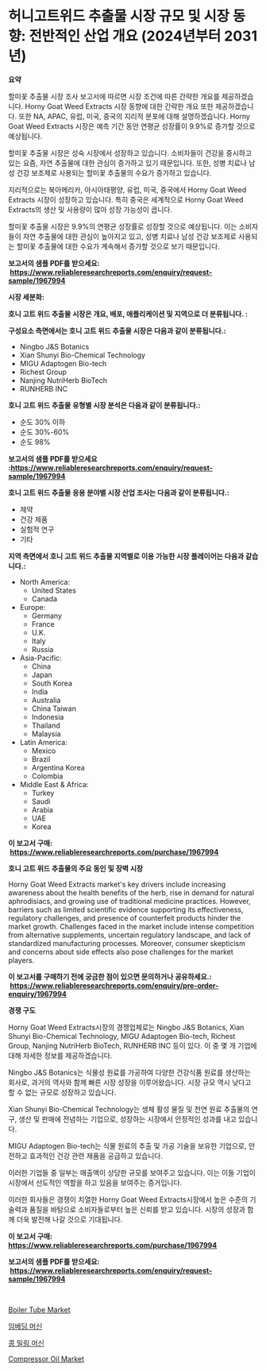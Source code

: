 <p><h1>허니고트위드 추출물 시장 규모 및 시장 동향: 전반적인 산업 개요 (2024년부터 2031년)</h1></p><p><strong>요약</strong></p>
<p><p>할미꽃 추출물 시장 조사 보고서에 따르면 시장 조건에 따른 간략한 개요를 제공하겠습니다. Horny Goat Weed Extracts 시장 동향에 대한 간략한 개요 또한 제공하겠습니다. 또한 NA, APAC, 유럽, 미국, 중국의 지리적 분포에 대해 설명하겠습니다. Horny Goat Weed Extracts 시장은 예측 기간 동안 연평균 성장률이 9.9%로 증가할 것으로 예상됩니다.</p><p>할미꽃 추출물 시장은 성숙 시장에서 성장하고 있습니다. 소비자들이 건강을 중시하고 있는 요즘, 자연 추출물에 대한 관심이 증가하고 있기 때문입니다. 또한, 성병 치료나 남성 건강 보조제로 사용되는 할미꽃 추출물의 수요가 증가하고 있습니다.</p><p>지리적으로는 북아메리카, 아시아태평양, 유럽, 미국, 중국에서 Horny Goat Weed Extracts 시장이 성장하고 있습니다. 특히 중국은 세계적으로 Horny Goat Weed Extracts의 생산 및 사용량이 많아 성장 가능성이 큽니다.</p><p>할미꽃 추출물 시장은 9.9%의 연평균 성장률로 성장할 것으로 예상됩니다. 이는 소비자들이 자연 추출물에 대한 관심이 높아지고 있고, 성병 치료나 남성 건강 보조제로 사용되는 할미꽃 추출물에 대한 수요가 계속해서 증가할 것으로 보기 때문입니다.</p></p>
<p><strong>보고서의 샘플 PDF를 받으세요: &nbsp;<a href="https://www.reliableresearchreports.com/enquiry/request-sample/1967994">https://www.reliableresearchreports.com/enquiry/request-sample/1967994</a></strong></p>
<p><strong>시장 세분화:</strong></p>
<p><strong> 호니 고트 위드 추출물 시장은 개요, 배포, 애플리케이션 및 지역으로 더 분류됩니다. :</strong></p>
<p><strong>구성요소 측면에서는 호니 고트 위드 추출물 시장은 다음과 같이 분류됩니다.:</strong></p>
<p><ul><li>Ningbo J&S Botanics</li><li>Xian Shunyi Bio-Chemical Technology</li><li>MIGU Adaptogen Bio-tech</li><li>Richest Group</li><li>Nanjing NutriHerb BioTech</li><li>RUNHERB INC</li></ul></p>
<p><strong> 호니 고트 위드 추출물 유형별 시장 분석은 다음과 같이 분류됩니다.:</strong></p>
<p><ul><li>순도 30% 이하</li><li>순도 30%-60%</li><li>순도 98%</li></ul></p>
<p><strong>보고서의 샘플 PDF를 받으세요 :<a href="https://www.reliableresearchreports.com/enquiry/request-sample/1967994">https://www.reliableresearchreports.com/enquiry/request-sample/1967994</a></strong></p>
<p><strong> 호니 고트 위드 추출물 응용 분야별 시장 산업 조사는 다음과 같이 분류됩니다.:</strong></p>
<p><ul><li>제약</li><li>건강 제품</li><li>실험적 연구</li><li>기타</li></ul></p>
<p><strong>지역 측면에서 호니 고트 위드 추출물 지역별로 이용 가능한 시장 플레이어는 다음과 같습니다.:</strong></p>
<p><ul>
    <li>
        North America:
        <ul>
            <li>United States</li>
            <li>Canada</li>
        </ul>
    </li>
    <li>
        Europe:
        <ul>
            <li>Germany</li>
            <li>France</li>
            <li>U.K.</li>
            <li>Italy</li>
            <li>Russia</li>
        </ul>
    </li>
    <li>
        Asia-Pacific:
        <ul>
            <li>China</li>
            <li>Japan</li>
            <li>South Korea</li>
            <li>India</li>
            <li>Australia</li>
            <li>China Taiwan</li>
            <li>Indonesia</li>
            <li>Thailand</li>
            <li>Malaysia</li>
        </ul>
    </li>
    <li>
        Latin America:
        <ul>
            <li>Mexico</li>
            <li>Brazil</li>
            <li>Argentina Korea</li>
            <li>Colombia</li>
        </ul>
    </li>
    <li>
        Middle East & Africa:
        <ul>
            <li>Turkey</li>
            <li>Saudi</li>
            <li>Arabia</li>
            <li>UAE</li>
            <li>Korea</li>
        </ul>
    </li>
    </ul></p>
<p><strong>이 보고서 구매: &nbsp;<a href="https://www.reliableresearchreports.com/purchase/1967994">https://www.reliableresearchreports.com/purchase/1967994</a></strong></p>
<p><strong>호니 고트 위드 추출물의 주요 동인 및 장벽 시장</strong></p>
<p><p>Horny Goat Weed Extracts market's key drivers include increasing awareness about the health benefits of the herb, rise in demand for natural aphrodisiacs, and growing use of traditional medicine practices. However, barriers such as limited scientific evidence supporting its effectiveness, regulatory challenges, and presence of counterfeit products hinder the market growth. Challenges faced in the market include intense competition from alternative supplements, uncertain regulatory landscape, and lack of standardized manufacturing processes. Moreover, consumer skepticism and concerns about side effects also pose challenges for the market players.</p></p>
<p><strong>이 보고서를 구매하기 전에 궁금한 점이 있으면 문의하거나 공유하세요.: &nbsp;<a href="https://www.reliableresearchreports.com/enquiry/pre-order-enquiry/1967994">https://www.reliableresearchreports.com/enquiry/pre-order-enquiry/1967994</a></strong></p>
<p><strong>경쟁 구도</strong></p>
<p><p>Horny Goat Weed Extracts시장의 경쟁업체로는 Ningbo J&S Botanics, Xian Shunyi Bio-Chemical Technology, MIGU Adaptogen Bio-tech, Richest Group, Nanjing NutriHerb BioTech, RUNHERB INC 등이 있다. 이 중 몇 개 기업에 대해 자세한 정보를 제공하겠습니다.</p><p>Ningbo J&S Botanics는 식물성 원료를 가공하여 다양한 건강식품 원료를 생산하는 회사로, 과거의 역사와 함께 빠른 시장 성장을 이루어왔습니다. 시장 규모 역시 낮다고 할 수 없는 규모로 성장하고 있습니다.</p><p>Xian Shunyi Bio-Chemical Technology는 생체 활성 물질 및 천연 원료 추출물의 연구, 생산 및 판매에 전념하는 기업으로, 성장하는 시장에서 안정적인 성과를 내고 있습니다.</p><p>MIGU Adaptogen Bio-tech는 식물 원료의 추출 및 가공 기술을 보유한 기업으로, 안전하고 효과적인 건강 관련 제품을 공급하고 있습니다.</p><p>이러한 기업들 중 일부는 매출액이 상당한 규모를 보여주고 있습니다. 이는 이들 기업이 시장에서 선도적인 역할을 하고 있음을 보여주는 증거입니다.</p><p>이러한 회사들은 경쟁이 치열한 Horny Goat Weed Extracts시장에서 높은 수준의 기술력과 품질을 바탕으로 소비자들로부터 높은 신뢰를 받고 있습니다. 시장의 성장과 함께 더욱 발전해 나갈 것으로 기대됩니다.</p></p>
<p><strong>이 보고서 구매: &nbsp; <a href="https://www.reliableresearchreports.com/purchase/1967994">https://www.reliableresearchreports.com/purchase/1967994</a></strong></p>
<p><strong>보고서의 샘플 PDF를 받으세요: &nbsp;<a href="https://www.reliableresearchreports.com/enquiry/request-sample/1967994">https://www.reliableresearchreports.com/enquiry/request-sample/1967994</a></strong><strong></strong></p>
<p>&nbsp;</p>
<p><p><a href="https://view.publitas.com/reportprime-1/boiler-tube-market-offers-provide-insightful-data-for-the-time-period-from-2024-to-2031-and-also-provide-analysis-based-on-application-type-and-region/">Boiler Tube Market</a></p><p><a href="https://github.com/bvubpqd5241630/Market-Research-Report-List-1/blob/main/26975347303.md">임베딩 머신</a></p><p><a href="https://github.com/khytkeqagplkzqvh/Market-Research-Report-List-1/blob/main/82736137304.md">콩 밀링 머신</a></p><p><a href="https://confirmed-shield-e13.notion.site/Compressor-Oil-Market-Research-Report-Forecasted-for-Period-from-2024-2031-by-Market-Type-Market-184ef62baec946b7975d3c37fd58dd79">Compressor Oil Market</a></p></p>